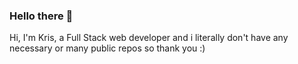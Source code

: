 ### Hello there 👋

Hi, I'm Kris, a Full Stack web developer and i literally don't have any necessary or many public repos so thank you :)
